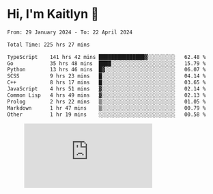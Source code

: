 # Hi, I'm Kaitlyn 👋
<!--START_SECTION:waka-->

```txt
From: 29 January 2024 - To: 22 April 2024

Total Time: 225 hrs 27 mins

TypeScript    141 hrs 42 mins ███████████████▓░░░░░░░░░   62.48 %
Go            35 hrs 48 mins  ████░░░░░░░░░░░░░░░░░░░░░   15.79 %
Python        13 hrs 46 mins  █▓░░░░░░░░░░░░░░░░░░░░░░░   06.07 %
SCSS          9 hrs 23 mins   █░░░░░░░░░░░░░░░░░░░░░░░░   04.14 %
C++           8 hrs 17 mins   █░░░░░░░░░░░░░░░░░░░░░░░░   03.65 %
JavaScript    4 hrs 51 mins   ▓░░░░░░░░░░░░░░░░░░░░░░░░   02.14 %
Common Lisp   4 hrs 49 mins   ▓░░░░░░░░░░░░░░░░░░░░░░░░   02.13 %
Prolog        2 hrs 22 mins   ▒░░░░░░░░░░░░░░░░░░░░░░░░   01.05 %
Markdown      1 hr 47 mins    ▒░░░░░░░░░░░░░░░░░░░░░░░░   00.79 %
Other         1 hr 19 mins    ░░░░░░░░░░░░░░░░░░░░░░░░░   00.58 %
```

<!--END_SECTION:waka-->

<figure><embed src="https://wakatime.com/share/@018d58bc-3d22-46c9-b2d7-4ed36fb8172d/243b5d9b-77cd-4133-89ff-dcc8f225fa18.svg"></embed></figure>
